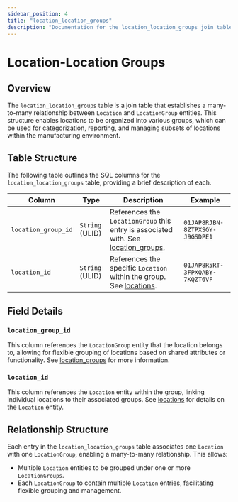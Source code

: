 ```yaml
---
sidebar_position: 4
title: "location_location_groups"
description: "Documentation for the location_location_groups join table, connecting Location and LocationGroup entities."
---
```


# Location-Location Groups

## Overview

The `location_location_groups` table is a join table that establishes a many-to-many relationship between `Location` and
`LocationGroup` entities. This structure enables locations to be organized into various groups, which can be used for
categorization, reporting, and managing subsets of locations within the manufacturing environment.

## Table Structure

The following table outlines the SQL columns for the `location_location_groups` table, providing a brief description of
each.

| Column              | Type            | Description                                                                                                | Example                        |
|---------------------|-----------------|------------------------------------------------------------------------------------------------------------|--------------------------------|
| `location_group_id` | `String` (ULID) | References the `LocationGroup` this entry is associated with. See [location_groups](./location-group).     | `01JAP8RJBN-8ZTPXSGY-J9GSDPE1` |
| `location_id`       | `String` (ULID) | References the specific `Location` within the group. See [locations](./location).                          | `01JAP8R5RT-3FPXQABY-7KQZT6VF` |

## Field Details

### `location_group_id`

This column references the `LocationGroup` entity that the location belongs to, allowing for flexible grouping of
locations based on shared attributes or functionality. See [location_groups](./location-group) for more
information.

### `location_id`

This column references the `Location` entity within the group, linking individual locations to their associated groups.
See [locations](./location) for details on the `Location` entity.

## Relationship Structure

Each entry in the `location_location_groups` table associates one `Location` with one `LocationGroup`, enabling a
many-to-many relationship. This allows:

- Multiple `Location` entities to be grouped under one or more `LocationGroups`.
- Each `LocationGroup` to contain multiple `Location` entries, facilitating flexible grouping and management.